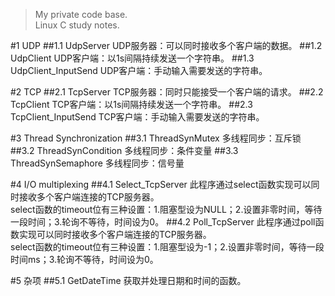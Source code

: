 >My private code base.   
>Linux C study notes.

#1 UDP
##1.1 UdpServer
UDP服务器：可以同时接收多个客户端的数据。
##1.2 UdpClient
UDP客户端：以1s间隔持续发送一个字符串。
##1.3 UdpClient_InputSend
UDP客户端：手动输入需要发送的字符串。

#2 TCP
##2.1 TcpServer
TCP服务器：同时只能接受一个客户端的请求。
##2.2 TcpClient
TCP客户端：以1s间隔持续发送一个字符串。
##2.3 TcpClient_InputSend
TCP客户端：手动输入需要发送的字符串。

#3 Thread Synchronization
##3.1 ThreadSynMutex
多线程同步：互斥锁
##3.2 ThreadSynCondition
多线程同步：条件变量
##3.3 ThreadSynSemaphore
多线程同步：信号量

#4 I/O multiplexing
##4.1 Select_TcpServer
此程序通过select函数实现可以同时接收多个客户端连接的TCP服务器。   
select函数的timeout位有三种设置：1.阻塞型设为NULL；2.设置非零时间，等待一段时间；3.轮询不等待，时间设为0。
##4.2 Poll_TcpServer
此程序通过poll函数实现可以同时接收多个客户端连接的TCP服务器。   
select函数的timeout位有三种设置：1.阻塞型设为-1；2.设置非零时间，等待一段时间ms；3.轮询不等待，时间设为0。

#5 杂项
##5.1 GetDateTime
获取并处理日期和时间的函数。